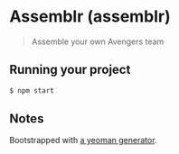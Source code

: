 
# Assemblr (assemblr)

> Assemble your own Avengers team

## Running your project

```bash
$ npm start
```
## Notes

Bootstrapped with [a yeoman generator](https://github.com/banderson/generator-flux-react).

